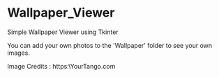 # Wallpaper_Viewer
Simple Wallpaper Viewer using Tkinter

You can add your own photos to the 'Wallpaper' folder to see your own images.

Image Credits : https:\\YourTango.com

